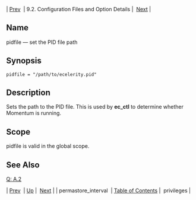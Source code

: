 | [Prev](conf.ref.permastore_interval)  | 9.2. Configuration Files and Option Details |  [Next](conf.ref.privileges.php) |

<a name="conf.ref.pidfile"></a>
## Name

pidfile — set the PID file path

## Synopsis

`pidfile = "/path/to/ecelerity.pid"`

<a name="idp11022192"></a>
## Description

Sets the path to the PID file. This is used by **ec_ctl** to determine whether Momentum is running.

<a name="idp11024320"></a>
## Scope

pidfile is valid in the global scope.

<a name="idp11025952"></a>
## See Also

[Q: A.2](faq#faq.running.multiple.instances "A.2.")

| [Prev](conf.ref.permastore_interval)  | [Up](conf.ref.files.php) |  [Next](conf.ref.privileges.php) |
| permastore_interval  | [Table of Contents](index) |  privileges |
